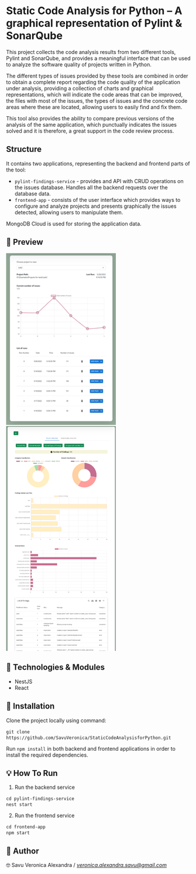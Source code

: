 # Static Code Analysis for Python – A graphical representation of Pylint & SonarQube

This project collects the code analysis results from two different tools, Pylint and SonarQube, and provides a meaningful interface that can be used to analyze the software quality of projects written in Python.

The different types of issues provided by these tools are combined in order to obtain a complete report regarding the code quality of the application under analysis, providing a collection of charts and graphical representations, which will indicate the code areas that can be improved, the files with most of the issues, the types of issues and the concrete code areas where these are located, allowing users to easily find and fix them. 

This tool also provides the ability to compare previous versions of the analysis of the same application, which punctually indicates the issues solved and it is therefore, a great support in the code review process.

## Structure 

It contains two applications, representing the backend and frontend parts of the tool:
- `pylint-findings-service` - provides and API with CRUD operations on the issues database. Handles all the backend requests over the database data.
- `frontend-app` - consists of the user interface which provides ways to configure and analyze projects and presents graphically the issues detected, allowing users to manipulate them.

MongoDB Cloud is used for storing the application data.

## 🌈 Preview


<img src="https://github.com/SavuVeronica/StaticCodeAnalysisforPython/blob/main/Screenshots/main-page.png" width="300"/> 
<img src="https://github.com/SavuVeronica/StaticCodeAnalysisforPython/blob/main/Screenshots/run-overview.png" width="300"/> 


## 🚀 Technologies & Modules

- NestJS
- React

## 🤔 Installation

Clone the project locally using command:
```
git clone https://github.com/SavuVeronica/StaticCodeAnalysisforPython.git
```

Run `npm install` in both backend and frontend applications in order to install the required dependencies.

## 💡 How To Run

1. Run the backend service
```
cd pylint-findings-service
nest start
```
2. Run the frontend service
```
cd frontend-app
npm start
```

## 👤 Author

🤓 Savu Veronica Alexandra
/ *veronica.alexandra.savu@gmail.com*
